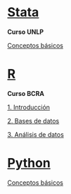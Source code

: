 
# [Stata](https://www.stata.com/)

**Curso UNLP** 

[Conceptos básicos](https://msangia.github.io/stata.html "Desarrollo de un proyecto.")    

# [R](https://cran.r-project.org/) 

**Curso BCRA**   

[1. Introducción](https://msangia.github.io/R/intro.html "Conceptos basicos. Objetos.")

[2. Bases de datos](https://msangia.github.io/R/basedatos.html "Manipulacion de base de datos.")

[3. Análisis de datos](https://msangia.github.io/R/analisis.html "Analisis basico de datos.")


# [Python](https://www.anaconda.com/)

[Conceptos básicos](https://msangia.github.io/Python/python.html "Pagina en desarrollo.")   

